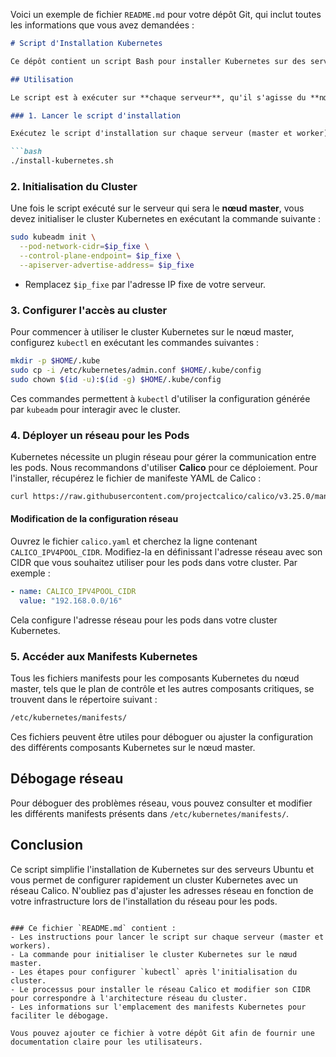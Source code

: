Voici un exemple de fichier `README.md` pour votre dépôt Git, qui inclut toutes les informations que vous avez demandées :

```markdown
# Script d'Installation Kubernetes

Ce dépôt contient un script Bash pour installer Kubernetes sur des serveurs Ubuntu. Ce script configure et installe les prérequis nécessaires à Kubernetes, tels que `containerd` et les dépendances réseau.

## Utilisation

Le script est à exécuter sur **chaque serveur**, qu'il s'agisse du **nœud master** ou des **nœuds workers**. Une fois le script lancé, vous pourrez initialiser votre cluster Kubernetes en suivant les étapes ci-dessous.

### 1. Lancer le script d'installation

Exécutez le script d'installation sur chaque serveur (master et worker) pour configurer Kubernetes :

```bash
./install-kubernetes.sh
```

### 2. Initialisation du Cluster

Une fois le script exécuté sur le serveur qui sera le **nœud master**, vous devez initialiser le cluster Kubernetes en exécutant la commande suivante :

```bash
sudo kubeadm init \
  --pod-network-cidr=$ip_fixe \
  --control-plane-endpoint= $ip_fixe \
  --apiserver-advertise-address= $ip_fixe
```

- Remplacez `$ip_fixe` par l'adresse IP fixe de votre serveur.

### 3. Configurer l'accès au cluster

Pour commencer à utiliser le cluster Kubernetes sur le nœud master, configurez `kubectl` en exécutant les commandes suivantes :

```bash
mkdir -p $HOME/.kube
sudo cp -i /etc/kubernetes/admin.conf $HOME/.kube/config
sudo chown $(id -u):$(id -g) $HOME/.kube/config
```

Ces commandes permettent à `kubectl` d'utiliser la configuration générée par `kubeadm` pour interagir avec le cluster.

### 4. Déployer un réseau pour les Pods

Kubernetes nécessite un plugin réseau pour gérer la communication entre les pods. Nous recommandons d'utiliser **Calico** pour ce déploiement. Pour l'installer, récupérez le fichier de manifeste YAML de Calico :

```bash
curl https://raw.githubusercontent.com/projectcalico/calico/v3.25.0/manifests/calico.yaml -O
```

#### Modification de la configuration réseau

Ouvrez le fichier `calico.yaml` et cherchez la ligne contenant `CALICO_IPV4POOL_CIDR`. Modifiez-la en définissant l'adresse réseau avec son CIDR que vous souhaitez utiliser pour les pods dans votre cluster. Par exemple :

```yaml
- name: CALICO_IPV4POOL_CIDR
  value: "192.168.0.0/16"
```

Cela configure l'adresse réseau pour les pods dans votre cluster Kubernetes.

### 5. Accéder aux Manifests Kubernetes

Tous les fichiers manifests pour les composants Kubernetes du nœud master, tels que le plan de contrôle et les autres composants critiques, se trouvent dans le répertoire suivant :

```bash
/etc/kubernetes/manifests/
```

Ces fichiers peuvent être utiles pour déboguer ou ajuster la configuration des différents composants Kubernetes sur le nœud master.

## Débogage réseau

Pour déboguer des problèmes réseau, vous pouvez consulter et modifier les différents manifests présents dans `/etc/kubernetes/manifests/`.

## Conclusion

Ce script simplifie l'installation de Kubernetes sur des serveurs Ubuntu et vous permet de configurer rapidement un cluster Kubernetes avec un réseau Calico. N'oubliez pas d'ajuster les adresses réseau en fonction de votre infrastructure lors de l'installation du réseau pour les pods.
```

### Ce fichier `README.md` contient :
- Les instructions pour lancer le script sur chaque serveur (master et workers).
- La commande pour initialiser le cluster Kubernetes sur le nœud master.
- Les étapes pour configurer `kubectl` après l'initialisation du cluster.
- Le processus pour installer le réseau Calico et modifier son CIDR pour correspondre à l'architecture réseau du cluster.
- Les informations sur l'emplacement des manifests Kubernetes pour faciliter le débogage.

Vous pouvez ajouter ce fichier à votre dépôt Git afin de fournir une documentation claire pour les utilisateurs.
